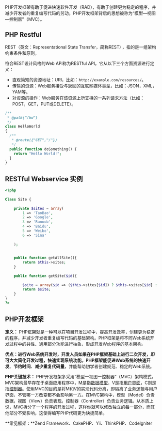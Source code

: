 PHP开发框架有助于促进快速软件开发（RAD），有助于创建更为稳定的程序，并减少开发者的重复编写代码的劳动。PHP开发框架背后的思想被称为“模型—视图—控制器”（MVC）。



## PHP Restful

REST（英文：Representational State Transfer，简称REST) ，指的是一组架构约束条件和原则。

符合REST设计风格的Web API称为RESTful API。它从以下三个方面资源进行定义：

- 直观简短的资源地址：URI，比如：`http://example.com/resources/`。
- 传输的资源：Web服务接受与返回的互联网媒体类型，比如：JSON，XML，YAM等。
- 对资源的操作：Web服务在该资源上所支持的一系列请求方法（比如：POST，GET，PUT或DELETE）。



```php
/**
 * @path("/hw")
 */
class HelloWorld
{
  /** 
   * @route({"GET","/"})
   */
  public function doSomething() {
    return "Hello World!";
  }
}
```



## RESTful Webservice 实例

```php
<?php
  
Class Site {
    
    private $sites = array(
        1 => 'TaoBao',  
        2 => 'Google',  
        3 => 'Runoob',              
        4 => 'Baidu',              
        5 => 'Weibo',  
        6 => 'Sina'
            
    );
        
    
    public function getAllSite(){
        return $this->sites;
    }
    
    public function getSite($id){
        
        $site = array($id => ($this->sites[$id]) ? $this->sites[$id] : $this->sites[1]);
        return $site;
    }    
}
?>
```



## PHP开发框架

**定义：** PHP框架就是一种可以在项目开发过程中，提高开发效率，创建更为稳定的程序，并减少开发者重复编写代码的基础架构。PHP框架是将不同Web系统开发过程中的共性、通用部分功能进行抽象，形成开发Web程序的基本架构。

**优点：**进行Web系统开发时，开发人员如果在PHP框架基础上进行二次开发，即可大大简化开发过程，快速实现系统功能。PHP框架能促进Web系统的**快速开发**、**节约时间**、**减少重复代码量**，并能帮助初学者创建规范、稳定的Web系统。

**PHP关键技术：** PHP开发框架多采用“模型一视图一控制器”（MVC）架构模式。MVC架构最早存在于桌面应用程序中，M是指[数据模型](https://baike.baidu.com/item/数据模型/1305623)，V是指[用户界面](https://baike.baidu.com/item/用户界面/6582461)，C则是指[控制器](https://baike.baidu.com/item/控制器/2206126)。使用MVC的目的是将M和V的实现代码分离，即隔离了业务逻辑与用户界面，不管哪一方改变都不会影响另一方。在MVC架构中，模型（Model）负责数据，视图（View）负责表现，控制器（Controller）负责业务逻辑。从本质上说，MVC拆分了一个程序的开发过程，这样你就可以修改独立的每一部分，而其他部分不受影响，这使得编写PHP代码更为快捷简单。

**常见框架：**Zend Framework、CakePHP、Yii、ThinkPHP、Codelgniter

